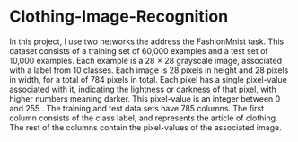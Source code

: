 # Clothing-Image-Recognition
In this project, I use two networks the address the FashionMnist task. This dataset consists of a training set of 60,000 examples and a test set of 10,000 examples. Each example is a 28 × 28 grayscale image, associated with a label from 10 classes. Each image is 28 pixels in height and 28 pixels in width, for a total of 784 pixels in total. Each pixel has a single pixel-value associated with it, indicating the lightness or darkness of that pixel, with higher numbers meaning darker. This pixel-value is an integer between 0 and 255 . The training and test data sets have 785 columns. The first column consists of the class label, and represents the article of clothing. The rest of the columns contain the pixel-values of the associated image.

